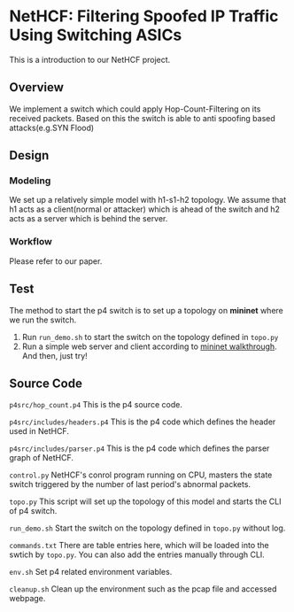 # NetHCF: Filtering Spoofed IP Traffic Using Switching ASICs
This is a introduction to our NetHCF project.
## Overview
We implement a switch which could apply Hop-Count-Filtering on its received packets.
Based on this the switch is able to anti spoofing based attacks(e.g.SYN Flood)

## Design
### Modeling
We set up a relatively simple model with h1-s1-h2 topology. We assume that h1 acts as a client(normal or attacker) which is ahead of the switch and h2 acts as a server which is behind the server.
### Workflow
Please refer to our paper.
## Test
The method to start the p4 switch is to set up a topology on **mininet** where we run the switch.

1. Run `run_demo.sh` to start the switch on the topology defined in `topo.py`
2. Run a simple web server and client according to [mininet walkthrough](http://mininet.org/walkthrough/#run-a-simple-web-server-and-client). And then, just try!

## Source Code
`p4src/hop_count.p4`  This is the p4 source code.

`p4src/includes/headers.p4`  This is the p4 code which defines the header used in NetHCF.

`p4src/includes/parser.p4`  This is the p4 code which defines the parser graph of NetHCF.

`control.py` NetHCF's conrol program running on CPU, masters the state switch triggered by the number of last period's abnormal packets.

`topo.py` This script will set up the topology of this model and starts the CLI of p4 switch.

`run_demo.sh` Start the switch on the topology defined in `topo.py` without log.

`commands.txt` There are table entries here, which will be loaded into the swtich by `topo.py`. You can also add the entries manually through CLI.

`env.sh` Set p4 related environment variables.

`cleanup.sh` Clean up the environment such as the pcap file and accessed webpage.
